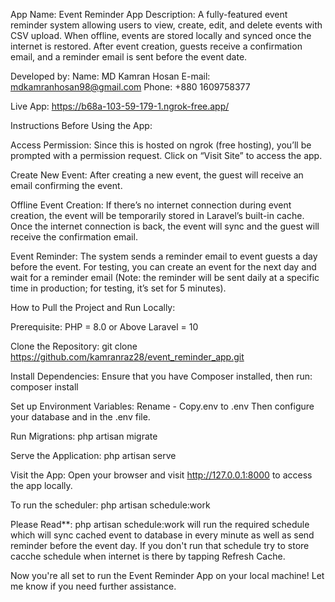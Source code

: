 App Name: Event Reminder App
Description: A fully-featured event reminder system allowing users to view, create, edit, and delete events with CSV upload. When offline, events are stored locally and synced once the internet is restored. After event creation, guests receive a confirmation email, and a reminder email is sent before the event date.

Developed by:
Name: MD Kamran Hosan
E-mail: mdkamranhosan98@gmail.com
Phone: +880 1609758377

Live App: https://b68a-103-59-179-1.ngrok-free.app/

Instructions Before Using the App:

Access Permission: Since this is hosted on ngrok (free hosting), you’ll be prompted with a permission request. Click on “Visit Site” to access the app.

Create New Event: After creating a new event, the guest will receive an email confirming the event.

Offline Event Creation: If there’s no internet connection during event creation, the event will be temporarily stored in Laravel’s built-in cache. Once the internet connection is back, the event will sync and the guest will receive the confirmation email.

Event Reminder: The system sends a reminder email to event guests a day before the event. For testing, you can create an event for the next day and wait for a reminder email (Note: the reminder will be sent daily at a specific time in production; for testing, it’s set for 5 minutes).

How to Pull the Project and Run Locally:

Prerequisite: 
PHP = 8.0 or Above
Laravel = 10

Clone the Repository:
git clone https://github.com/kamranraz28/event_reminder_app.git

Install Dependencies: Ensure that you have Composer installed, then run:
composer install

Set up Environment Variables: 
Rename - Copy.env to .env
Then configure your database and in the .env file.

Run Migrations:
php artisan migrate

Serve the Application:
php artisan serve

Visit the App: Open your browser and visit http://127.0.0.1:8000 to access the app locally.

To run the scheduler:
php artisan schedule:work

Please Read**: php artisan schedule:work will run the required schedule which will sync cached event to database in every minute as well as  send reminder before the event day. If you don't run that schedule try to store cacche schedule when internet is there by tapping Refresh Cache.

Now you're all set to run the Event Reminder App on your local machine! Let me know if you need further assistance.
